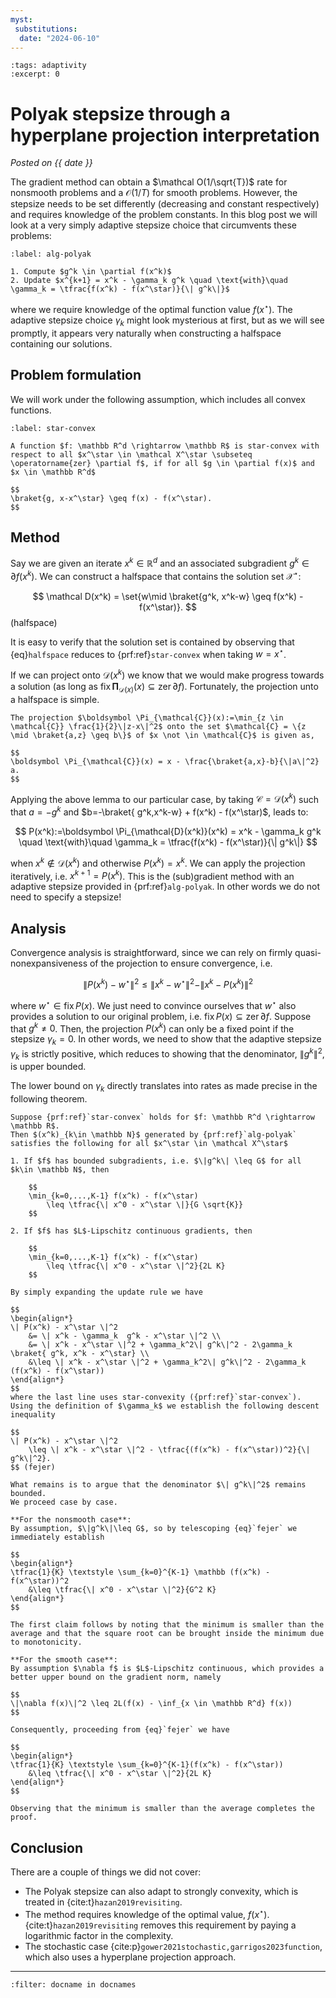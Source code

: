 ```yaml
---
myst:
 substitutions:
  date: "2024-06-10"
---
```

```{post} 2024-06-10
:tags: adaptivity
:excerpt: 0
```

# Polyak stepsize through a hyperplane projection interpretation
_Posted on {{ date }}_

The gradient method can obtain a $\mathcal O(1/\sqrt{T})$ rate for nonsmooth problems
and a $\mathcal O(1/T)$ for smooth problems.
However, the stepsize needs to be set differently (decreasing and constant respectively) and requires knowledge of the problem constants.
In this blog post we will look at a very simply adaptive stepsize choice that circumvents these problems:

```{prf:algorithm} Gradient method with Polyak stepsize
:label: alg-polyak

1. Compute $g^k \in \partial f(x^k)$
2. Update $x^{k+1} = x^k - \gamma_k g^k \quad \text{with}\quad 
\gamma_k = \tfrac{f(x^k) - f(x^\star)}{\| g^k\|}$
```

where we require knowledge of the optimal function value $f(x^\star)$.
The adaptive stepsize choice $\gamma_k$ might look mysterious at first, but as we will see promptly, it appears very naturally when constructing a halfspace containing our solutions.


## Problem formulation 

We will work under the following assumption, 
which includes all convex functions.

```{prf:definition} Star-convex
:label: star-convex

A function $f: \mathbb R^d \rightarrow \mathbb R$ is star-convex with respect to all $x^\star \in \mathcal X^\star \subseteq \operatorname{zer} \partial f$, if for all $g \in \partial f(x)$ and $x \in \mathbb R^d$

$$
\braket{g, x-x^\star} \geq f(x) - f(x^\star).
$$
```


## Method

Say we are given an iterate $x^k \in \mathbb R^d$ and an associated subgradient $g^k \in \partial f(x^k)$. 
We can construct a halfspace that contains the solution set $\mathcal X^\star$:

$$
\mathcal D(x^k) = \set{w\mid \braket{g^k, x^k-w} \geq f(x^k) - f(x^\star)}.
$$ (halfspace)

It is easy to verify that the solution set is contained by observing that {eq}`halfspace` reduces to {prf:ref}`star-convex` when taking $w=x^\star$.

If we can project onto $\mathcal D(x^k)$ we know that we would make progress towards a solution (as long as $\operatorname{fix} \boldsymbol \Pi_{\mathcal{D}(x)}(x) \subseteq \operatorname{zer} \partial f$).
Fortunately, the projection unto a halfspace is simple.

```{prf:lemma}
The projection $\boldsymbol \Pi_{\mathcal{C}}(x):=\min_{z \in \mathcal{C}} \frac{1}{2}\|z-x\|^2$ onto the set $\mathcal{C} = \{z \mid \braket{a,z} \geq b\}$ of $x \not \in \mathcal{C}$ is given as,

$$
\boldsymbol \Pi_{\mathcal{C}}(x) = x - \frac{\braket{a,x}-b}{\|a\|^2} a.
$$
```

Applying the above lemma to our particular case, by taking $\mathcal C= \mathcal D(x^k)$ such that $a=- g^k$ and $b=-\braket{ g^k,x^k-w} + f(x^k) - f(x^\star)$, leads to:

$$
P(x^k):=\boldsymbol \Pi_{\mathcal{D}(x^k)}(x^k) = x^k - \gamma_k g^k \quad \text{with}\quad 
\gamma_k = \tfrac{f(x^k) - f(x^\star)}{\| g^k\|}
$$

when $x^k \notin \mathcal D(x^k)$ and otherwise $P(x^k)=x^k$.
We can apply the projection iteratively, i.e. $x^{k+1}=P(x^k)$.
This is the (sub)gradient method with an adaptive stepsize provided in {prf:ref}`alg-polyak`. 
In other words we do not need to specify a stepsize!


## Analysis

Convergence analysis is straightforward, since we can rely on firmly quasi-nonexpansiveness of the projection to ensure convergence, i.e. 

$$
\|P(x^k) - w^\star\|^2 \leq \|x^k - w^\star\|^2 - \|x^k - P(x^k)\|^2
$$

where $w^\star\in \operatorname{fix} P(x)$.
We just need to convince ourselves that $w^\star$ also provides a solution to our original problem, i.e. $\operatorname{fix} P(x) \subseteq \operatorname{zer} \partial f$.
Suppose that $g^k \neq 0$.
Then, the projection $P(x^k)$ can only be a fixed point if the stepsize $\gamma_k = 0$.
In other words, we need to show that the adaptive stepsize $\gamma_k$ is strictly positive, which reduces to showing that the denominator, $\|g^k\|^2$, is upper bounded.

The lower bound on $\gamma_k$ directly translates into rates as made precise in the following theorem.

```{prf:theorem}
Suppose {prf:ref}`star-convex` holds for $f: \mathbb R^d \rightarrow \mathbb R$.
Then $(x^k)_{k\in \mathbb N}$ generated by {prf:ref}`alg-polyak` satisfies the following for all $x^\star \in \mathcal X^\star$

1. If $f$ has bounded subgradients, i.e. $\|g^k\| \leq G$ for all $k\in \mathbb N$, then

    $$
    \min_{k=0,...,K-1} f(x^k) - f(x^\star)
        \leq \tfrac{\| x^0 - x^\star \|}{G \sqrt{K}}
    $$

2. If $f$ has $L$-Lipschitz continuous gradients, then

    $$
    \min_{k=0,...,K-1} f(x^k) - f(x^\star)
        \leq \tfrac{\| x^0 - x^\star \|^2}{2L K}
    $$
```

```{prf:proof}
By simply expanding the update rule we have

$$
\begin{align*}
\| P(x^k) - x^\star \|^2
    &= \| x^k - \gamma_k  g^k - x^\star \|^2 \\
    &= \| x^k - x^\star \|^2 + \gamma_k^2\| g^k\|^2 - 2\gamma_k \braket{ g^k, x^k - x^\star} \\
    &\leq \| x^k - x^\star \|^2 + \gamma_k^2\| g^k\|^2 - 2\gamma_k (f(x^k) - f(x^\star))
\end{align*}
$$
where the last line uses star-convexity ({prf:ref}`star-convex`).
Using the definition of $\gamma_k$ we establish the following descent inequality

$$
\| P(x^k) - x^\star \|^2
    \leq \| x^k - x^\star \|^2 - \tfrac{(f(x^k) - f(x^\star))^2}{\| g^k\|^2}.
$$ (fejer)

What remains is to argue that the denominator $\| g^k\|^2$ remains bounded. 
We proceed case by case.

**For the nonsmooth case**: 
By assumption, $\|g^k\|\leq G$, so by telescoping {eq}`fejer` we immediately establish

$$
\begin{align*}
\tfrac{1}{K} \textstyle \sum_{k=0}^{K-1} \mathbb (f(x^k) - f(x^\star))^2
    &\leq \tfrac{\| x^0 - x^\star \|^2}{G^2 K}
\end{align*}
$$

The first claim follows by noting that the minimum is smaller than the average and that the square root can be brought inside the minimum due to monotonicity.

**For the smooth case**:
By assumption $\nabla f$ is $L$-Lipschitz continuous, which provides a better upper bound on the gradient norm, namely

$$
\|\nabla f(x)\|^2 \leq 2L(f(x) - \inf_{x \in \mathbb R^d} f(x))
$$

Consequently, proceeding from {eq}`fejer` we have

$$
\begin{align*}
\tfrac{1}{K} \textstyle \sum_{k=0}^{K-1}(f(x^k) - f(x^\star))
    &\leq \tfrac{\| x^0 - x^\star \|^2}{2L K}
\end{align*}
$$

Observing that the minimum is smaller than the average completes the proof.
```

## Conclusion

There are a couple of things we did not cover:

- The Polyak stepsize can also adapt to strongly convexity, which is treated in {cite:t}`hazan2019revisiting`.
- The method requires knowledge of the optimal value, $f(x^\star)$. {cite:t}`hazan2019revisiting` removes this requirement by paying a logarithmic factor in the complexity.
- The stochastic case {cite:p}`gower2021stochastic,garrigos2023function`, which also uses a hyperplane projection approach.

---
```{bibliography}
:filter: docname in docnames
```
